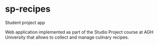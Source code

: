 # sp-recipes
Student project app

Web application implemented as part of the Studio Project course at AGH University that allows to collect and manage culinary recipes.
